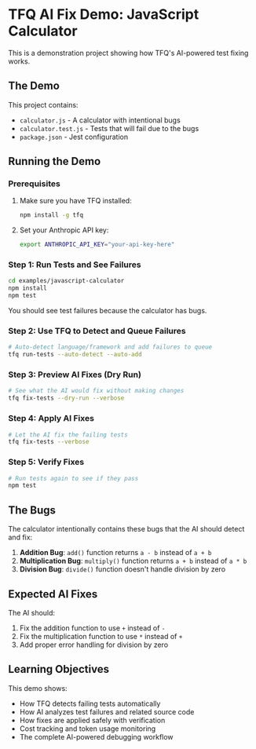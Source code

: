 # TFQ AI Fix Demo: JavaScript Calculator

This is a demonstration project showing how TFQ's AI-powered test fixing works.

## The Demo

This project contains:
- `calculator.js` - A calculator with intentional bugs
- `calculator.test.js` - Tests that will fail due to the bugs
- `package.json` - Jest configuration

## Running the Demo

### Prerequisites

1. Make sure you have TFQ installed:
   ```bash
   npm install -g tfq
   ```

2. Set your Anthropic API key:
   ```bash
   export ANTHROPIC_API_KEY="your-api-key-here"
   ```

### Step 1: Run Tests and See Failures

```bash
cd examples/javascript-calculator
npm install
npm test
```

You should see test failures because the calculator has bugs.

### Step 2: Use TFQ to Detect and Queue Failures

```bash
# Auto-detect language/framework and add failures to queue
tfq run-tests --auto-detect --auto-add
```

### Step 3: Preview AI Fixes (Dry Run)

```bash
# See what the AI would fix without making changes
tfq fix-tests --dry-run --verbose
```

### Step 4: Apply AI Fixes

```bash
# Let the AI fix the failing tests
tfq fix-tests --verbose
```

### Step 5: Verify Fixes

```bash
# Run tests again to see if they pass
npm test
```

## The Bugs

The calculator intentionally contains these bugs that the AI should detect and fix:

1. **Addition Bug**: `add()` function returns `a - b` instead of `a + b`
2. **Multiplication Bug**: `multiply()` function returns `a + b` instead of `a * b`
3. **Division Bug**: `divide()` function doesn't handle division by zero

## Expected AI Fixes

The AI should:
1. Fix the addition function to use `+` instead of `-`
2. Fix the multiplication function to use `*` instead of `+`
3. Add proper error handling for division by zero

## Learning Objectives

This demo shows:
- How TFQ detects failing tests automatically
- How AI analyzes test failures and related source code
- How fixes are applied safely with verification
- Cost tracking and token usage monitoring
- The complete AI-powered debugging workflow